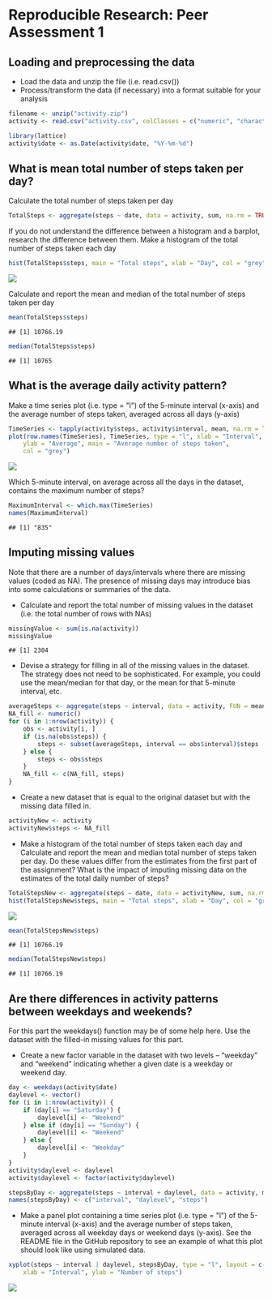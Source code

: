 # Reproducible Research: Peer Assessment 1


## Loading and preprocessing the data

- Load the data and unzip the file (i.e. read.csv())
- Process/transform the data (if necessary) into a format suitable for your analysis



```r
filename <- unzip("activity.zip")
activity <- read.csv("activity.csv", colClasses = c("numeric", "character", "numeric"))

library(lattice)
activity$date <- as.Date(activity$date, "%Y-%m-%d")
```


## What is mean total number of steps taken per day?
Calculate the total number of steps taken per day

```r
TotalSteps <- aggregate(steps ~ date, data = activity, sum, na.rm = TRUE)
```

If you do not understand the difference between a histogram and a barplot, research the difference between them. Make a histogram of the total number of steps taken each day

```r
hist(TotalSteps$steps, main = "Total steps", xlab = "Day", col = "grey")
```

![](PA1_template_files/figure-html/unnamed-chunk-3-1.png) 

Calculate and report the mean and median of the total number of steps taken per day

```r
mean(TotalSteps$steps)
```

```
## [1] 10766.19
```

```r
median(TotalSteps$steps)
```

```
## [1] 10765
```

## What is the average daily activity pattern?
Make a time series plot (i.e. type = "l") of the 5-minute interval (x-axis) and the average number of steps taken, averaged across all days (y-axis)

```r
TimeSeries <- tapply(activity$steps, activity$interval, mean, na.rm = TRUE)
plot(row.names(TimeSeries), TimeSeries, type = "l", xlab = "Interval", 
    ylab = "Average", main = "Average number of steps taken", 
    col = "grey")
```

![](PA1_template_files/figure-html/unnamed-chunk-5-1.png) 

Which 5-minute interval, on average across all the days in the dataset, contains the maximum number of steps?

```r
MaximumInterval <- which.max(TimeSeries)
names(MaximumInterval)
```

```
## [1] "835"
```

## Imputing missing values
Note that there are a number of days/intervals where there are missing values (coded as NA). The presence of missing days may introduce bias into some calculations or summaries of the data.

- Calculate and report the total number of missing values in the dataset (i.e. the total number of rows with NAs)


```r
missingValue <- sum(is.na(activity))
missingValue
```

```
## [1] 2304
```

- Devise a strategy for filling in all of the missing values in the dataset. The strategy does not need to be sophisticated. For example, you could use the mean/median for that day, or the mean for that 5-minute interval, etc.

```r
averageSteps <- aggregate(steps ~ interval, data = activity, FUN = mean)
NA_fill <- numeric()
for (i in 1:nrow(activity)) {
    obs <- activity[i, ]
    if (is.na(obs$steps)) {
        steps <- subset(averageSteps, interval == obs$interval)$steps
    } else {
        steps <- obs$steps
    }
    NA_fill <- c(NA_fill, steps)
}
```

- Create a new dataset that is equal to the original dataset but with the missing data filled in.

```r
activityNew <- activity
activityNew$steps <- NA_fill
```

- Make a histogram of the total number of steps taken each day and Calculate and report the mean and median total number of steps taken per day. Do these values differ from the estimates from the first part of the assignment? What is the impact of imputing missing data on the estimates of the total daily number of steps?

```r
TotalStepsNew <- aggregate(steps ~ date, data = activityNew, sum, na.rm = TRUE)
hist(TotalStepsNew$steps, main = "Total steps", xlab = "Day", col = "grey")
```

![](PA1_template_files/figure-html/unnamed-chunk-10-1.png) 

```r
mean(TotalStepsNew$steps)
```

```
## [1] 10766.19
```

```r
median(TotalStepsNew$steps)
```

```
## [1] 10766.19
```

## Are there differences in activity patterns between weekdays and weekends?

For this part the weekdays() function may be of some help here. Use the dataset with the filled-in missing values for this part.

- Create a new factor variable in the dataset with two levels – “weekday” and “weekend” indicating whether a given date is a weekday or weekend day.


```r
day <- weekdays(activity$date)
daylevel <- vector()
for (i in 1:nrow(activity)) {
    if (day[i] == "Saturday") {
        daylevel[i] <- "Weekend"
    } else if (day[i] == "Sunday") {
        daylevel[i] <- "Weekend"
    } else {
        daylevel[i] <- "Weekday"
    }
}
activity$daylevel <- daylevel
activity$daylevel <- factor(activity$daylevel)

stepsByDay <- aggregate(steps ~ interval + daylevel, data = activity, mean)
names(stepsByDay) <- c("interval", "daylevel", "steps")
```

- Make a panel plot containing a time series plot (i.e. type = "l") of the 5-minute interval (x-axis) and the average number of steps taken, averaged across all weekday days or weekend days (y-axis). See the README file in the GitHub repository to see an example of what this plot should look like using simulated data.

```r
xyplot(steps ~ interval | daylevel, stepsByDay, type = "l", layout = c(1, 2), 
    xlab = "Interval", ylab = "Number of steps")
```

![](PA1_template_files/figure-html/unnamed-chunk-12-1.png) 


